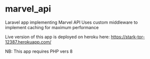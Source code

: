 # marvel_api

Laravel app implementing Marvel API
Uses custom middleware to implement caching for maximum performance

Live version of this app is deployed on heroku here: https://stark-tor-12387.herokuapp.com/

NB: This app requires PHP vers 8 
